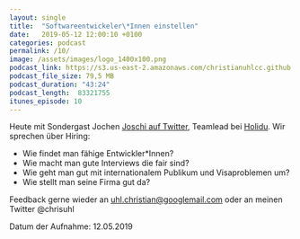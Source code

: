 ```yaml
---
layout: single
title:  "Softwareentwickeler\*Innen einstellen"
date:   2019-05-12 12:00:10 +0100
categories: podcast
permalink: /10/
image: /assets/images/logo_1400x100.png
podcast_link: https://s3.us-east-2.amazonaws.com/christianuhlcc.github.io/episodes/Podcast_Folge_10.mp3
podcast_file_size: 79,5 MB
podcast_duration: "43:24"
podcast_length:  83321755   
itunes_episode: 10
---
```


Heute mit Sondergast Jochen [Joschi auf Twitter](https://twitter.com/joschi83/), Teamlead bei [Holidu](https://www.holidu.de/). Wir sprechen über Hiring: 
* Wie findet man fähige Entwickler\*Innen? 
* Wie macht man gute Interviews die fair sind? 
* Wie geht man gut mit internationalem Publikum und Visaproblemen um? 
* Wie stellt man seine Firma gut da?


Feedback gerne wieder an uhl.christian@googlemail.com oder an meinen Twitter @chrisuhl


Datum der Aufnahme: 12.05.2019
